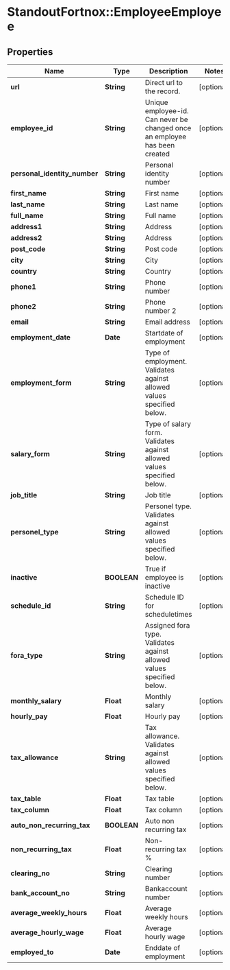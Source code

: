 # StandoutFortnox::EmployeeEmployee

## Properties
Name | Type | Description | Notes
------------ | ------------- | ------------- | -------------
**url** | **String** | Direct url to the record. | [optional] 
**employee_id** | **String** | Unique employee-id. Can never be changed once an employee has been created | [optional] 
**personal_identity_number** | **String** | Personal identity number | [optional] 
**first_name** | **String** | First name | [optional] 
**last_name** | **String** | Last name | [optional] 
**full_name** | **String** | Full name | [optional] 
**address1** | **String** | Address | [optional] 
**address2** | **String** | Address | [optional] 
**post_code** | **String** | Post code | [optional] 
**city** | **String** | City | [optional] 
**country** | **String** | Country | [optional] 
**phone1** | **String** | Phone number | [optional] 
**phone2** | **String** | Phone number 2 | [optional] 
**email** | **String** | Email address | [optional] 
**employment_date** | **Date** | Startdate of employment | [optional] 
**employment_form** | **String** | Type of employment. Validates against allowed values specified below. | [optional] 
**salary_form** | **String** | Type of salary form. Validates against allowed values specified below. | [optional] 
**job_title** | **String** | Job title | [optional] 
**personel_type** | **String** | Personel type. Validates against allowed values specified below. | [optional] 
**inactive** | **BOOLEAN** | True if employee is inactive | [optional] 
**schedule_id** | **String** | Schedule ID for scheduletimes | [optional] 
**fora_type** | **String** | Assigned fora type. Validates against allowed values specified below. | [optional] 
**monthly_salary** | **Float** | Monthly salary | [optional] 
**hourly_pay** | **Float** | Hourly pay | [optional] 
**tax_allowance** | **String** | Tax allowance. Validates against allowed values specified below. | [optional] 
**tax_table** | **Float** | Tax table | [optional] 
**tax_column** | **Float** | Tax column | [optional] 
**auto_non_recurring_tax** | **BOOLEAN** | Auto non recurring tax | [optional] 
**non_recurring_tax** | **Float** | Non-recurring tax % | [optional] 
**clearing_no** | **String** | Clearing number | [optional] 
**bank_account_no** | **String** | Bankaccount number | [optional] 
**average_weekly_hours** | **Float** | Average weekly hours | [optional] 
**average_hourly_wage** | **Float** | Average hourly wage | [optional] 
**employed_to** | **Date** | Enddate of employment | [optional] 


